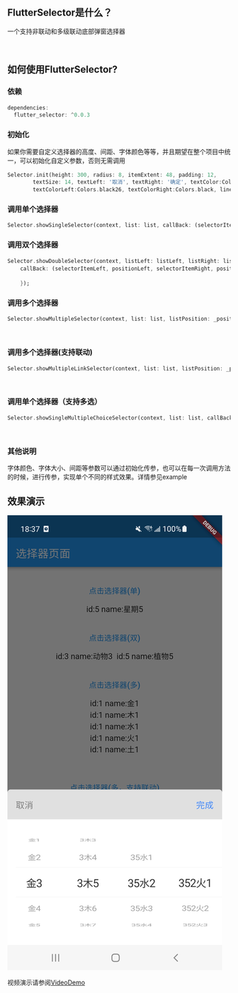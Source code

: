 ## FlutterSelector是什么？
一个支持非联动和多级联动底部弹窗选择器

<br>

## 如何使用FlutterSelector?

### 依赖
```dart
dependencies:
  flutter_selector: ^0.0.3
```
### 初始化
如果你需要自定义选择器的高度、间距、字体颜色等等，并且期望在整个项目中统一，可以初始化自定义参数，否则无需调用
```dart
Selector.init(height: 300, radius: 8, itemExtent: 48, padding: 12, 
        textSize: 14, textLeft: '取消', textRight: '确定', textColor:Colors.black54, 
        textColorLeft:Colors.black26, textColorRight:Colors.black, lineColor: Colors.white24, backgroundColor: Colors.grey);
```
### 调用单个选择器
```dart
Selector.showSingleSelector(context, list: list, callBack: (selectorItem, position) {});
```
### 调用双个选择器
```dart
Selector.showDoubleSelector(context, listLeft: listLeft, listRight: listRight, 
    callBack: (selectorItemLeft, positionLeft, selectorItemRight, positionRight) {
  
    });
```
### 调用多个选择器
```dart
Selector.showMultipleSelector(context, list: list, listPosition: _positions, callBack: (selectorItems, positions) {});
```
<br>

### 调用多个选择器(支持联动)
```dart
Selector.showMultipleLinkSelector(context, list: list, listPosition: _positionsLink, callBack: (selectorItems, positions) {});
```
<br>

### 调用单个选择器（支持多选）
```dart
Selector.showSingleMultipleChoiceSelector(context, list: list, callBack: (List<SelectorItem> selectorItems) {});
```
<br>

### 其他说明
字体颜色、字体大小、间距等参数可以通过初始化传参，也可以在每一次调用方法的时候，进行传参，实现单个不同的样式效果。详情参见example

## 效果演示
![image](https://github.com/wyqlxf/flutter_selector/blob/master/example/effects/demo_img.jpg)
<br>

视频演示请参阅[VideoDemo](https://github.com/wyqlxf/flutter_selector/blob/master/example/effects/demo_video.mp4)